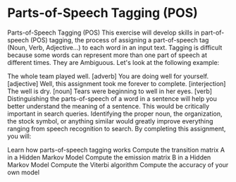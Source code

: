 # Parts-of-Speech Tagging (POS)

Parts-of-Speech Tagging (POS)
This exercise will develop skills in part-of-speech (POS) tagging, the process of assigning a part-of-speech tag (Noun, Verb, Adjective...) to each word in an input text. Tagging is difficult because some words can represent more than one part of speech at different times. They are Ambiguous. Let's look at the following example:

The whole team played well. [adverb]
You are doing well for yourself. [adjective]
Well, this assignment took me forever to complete. [interjection]
The well is dry. [noun]
Tears were beginning to well in her eyes. [verb]
Distinguishing the parts-of-speech of a word in a sentence will help you better understand the meaning of a sentence. This would be critically important in search queries. Identifying the proper noun, the organization, the stock symbol, or anything similar would greatly improve everything ranging from speech recognition to search. By completing this assignment, you will:

Learn how parts-of-speech tagging works
Compute the transition matrix A in a Hidden Markov Model
Compute the emission matrix B in a Hidden Markov Model
Compute the Viterbi algorithm
Compute the accuracy of your own model
